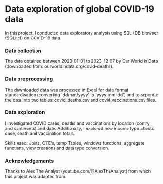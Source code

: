 #  Data exploration of global COVID-19 data

In this project, I conducted data exploratory analysis using SQL (DB browser (SQLite)) on COVID-19 data. 

### Data collection
The data obtained between 2020-01-01 to 2023-12-07 by Our World in Data (downloaded from: ourworldindata.org/covid-deaths). 

### Data preprocessing
The downloaded data was processed in Excel for date format standardisation (converting 'dd/mm/yyyy' to 'yyyy-mm-dd') and to seperate the data into two tables: covid_deaths.csv and covid_vaccinations.csv files.

### Data exploration
I investigated COVID cases, deaths and vaccinations by location (contry and continents) and date. Additionally, I explored how income type affects case, death and vaccination totals. 

Skills used: Joins, CTE's, temp Tables, windows functions, aggregate functions, view creations and data type conversion. 

### Acknowledgements
Thanks to Alex The Analyst (youtube.com/@AlexTheAnalyst) from which this project was adapted from.
